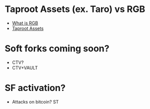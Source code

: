 # Taproot Assets (ex. Taro) vs RGB
* [What is RGB](https://www.rgbfaq.com/faq/what-is-rgb)
* [Taproot Assets](https://docs.lightning.engineering/the-lightning-network/taproot-assets)

# Soft forks coming soon?
* CTV?
* CTV+VAULT

# SF activation?
* Attacks on bitcoin? ST
